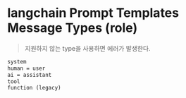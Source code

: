 # langchain Prompt Templates Message Types (role)

> 지원하지 않는 type을 사용하면 에러가 발생한다.

```txt
system
human = user
ai = assistant
tool
function (legacy)
```
